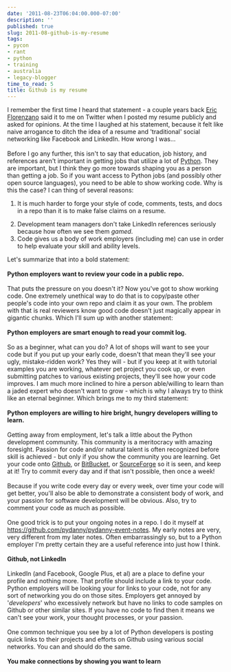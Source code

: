 ```yaml
---
date: '2011-08-23T06:04:00.000-07:00'
description: ''
published: true
slug: 2011-08-github-is-my-resume
tags:
- pycon
- rant
- python
- training
- australia
- legacy-blogger
time_to_read: 5
title: Github is my resume
---
```


I remember the first time I heard that statement - a couple years back <a href="http://eflorenzano.com/">Eric Florenzano</a> said it to me on Twitter when I posted my resume publicly and asked for opinions. At the time I laughed at his statement, because it felt like naive arrogance to ditch the idea of a resume and 'traditional' social networking like Facebook and LinkedIn. How wrong I was...<br /><br />Before I go any further, this isn't to say that education, job history, and references aren't important in getting jobs that utilize a lot of <a href="http://python.org/">Python</a>. They are important, but I think they go more towards shaping you as a person than getting a job. So if you want access to Python jobs (and possibly other open source languages), you need to be able to show working code. Why is this the case? I can thing of several reasons:<br /><ol><li>It is much harder to forge your style of code, comments, tests, and docs in a repo than it is to make false claims on a resume.</li>
 <li>Development team managers don't take LinkedIn references seriously because how often we see them <i>gamed</i>.</li>
 <li>Code gives us a body of work employers (including me) can use in order to help evaluate your skill and ability levels.</li>
 </ol>Let's summarize that into a bold statement:<br /><br /><b>Python employers want to review your code in a public repo.</b><br /><br />That puts the pressure on you doesn't it? Now you've got to show working code. One extremely unethical way to do that is to copy/paste other people's code into your own repo and claim it as your own. The problem with that is real reviewers know good code doesn't just magically appear in gigantic chunks. Which I'll sum up with another statement:<br /><br /><b>Python employers are smart enough to read your commit log.</b><br /><br />So as a beginner, what can you do? A lot of shops will want to see your code but if you put up your early code, doesn't that mean they'll see your ugly, mistake-ridden work? Yes they will - but if you keep at it with tutorial examples you are working, whatever pet project you cook up, or even submitting patches to various existing projects, they'll see how your code improves. I am much more inclined to hire a person able/willing to learn than a jaded expert who doesn't want to grow - which is why I always try to think like an eternal beginner. Which brings me to my third statement:<br /><br /><b>Python employers are willing to hire bright, hungry developers willing to learn.</b><br /><br />Getting away from employment, let's talk a little about the Python development community. This community is a meritocracy with amazing foresight. Passion for code and/or natural talent is often recognized before skill is achieved - but only if you show the community you are learning. Get your code onto <a href="http://github.com/">Github</a>, or <a href="http://bitbucket.org/">BitBucket</a>, or <a href="http://sourceforge.net/">SourceForge</a> so it is seen, and keep at it! Try to commit every day and if that isn't possible, then once a week!<br /><br />Because if you write code every day or every week, over time your code will get better, you'll also be able to demonstrate a consistent body of work, and your passion for software development will be obvious. Also, try to comment your code as much as possible.<br /><br />One good trick is to put your ongoing notes in a repo. I do it myself at <a href="https://github.com/pydanny/pydanny-event-notes">https://github.com/pydanny/pydanny-event-notes</a>. My early notes are very, very different from my later notes. Often embarrassingly so, but to a Python employer I'm pretty certain they are a useful reference into just how I think.<br /><br /><b>Github, not LinkedIn</b><br /><br />LinkedIn (and Facebook, Google Plus, et al) are a place to define your profile and nothing more. That profile should include a link to your code. Python employers will be looking your for links to your code, not for any sort of networking you do on those sites. Employers get annoyed by '<i>developers</i>' who excessively network but have no links to code samples on Github or other similar sites. If you have no code to find then it means we can't see your work, your thought processes, or your passion. <br /><br />One common technique you see by a lot of Python developers is posting quick links to their projects and efforts on Github using various social networks. You can and should do the same.<br /><br /><b>You make connections by showing you want to learn</b>
